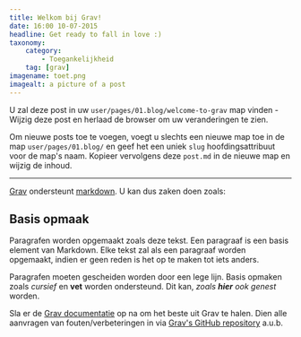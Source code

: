 ```yaml
---
title: Welkom bij Grav!
date: 16:00 10-07-2015
headline: Get ready to fall in love :)
taxonomy:
    category:
        - Toegankelijkheid 
    tag: [grav]
imagename: toet.png
imagealt: a picture of a post
---
```


U zal deze post in uw `user/pages/01.blog/welcome-to-grav` map vinden - Wijzig deze post en herlaad de browser om uw veranderingen te zien.

Om nieuwe posts toe te voegen, voegt u slechts een nieuwe map toe in de map `user/pages/01.blog/` en geef het een uniek `slug` hoofdingsattribuut voor de map's naam. Kopieer vervolgens deze `post.md` in de nieuwe map en wijzig de inhoud.

---

[Grav][grav] ondersteunt [markdown](https://en.wikipedia.org/wiki/Markdown). U kan dus zaken doen zoals:

## Basis opmaak

Paragrafen worden opgemaakt zoals deze tekst. Een paragraaf is een basis element van Markdown. Elke tekst zal als een paragraaf worden opgemaakt, indien er geen reden is het op te maken tot iets anders.

Paragrafen moeten gescheiden worden door een lege lijn. Basis opmaken zoals *cursief* en **vet** worden ondersteund. Dit kan, *zoals **hier** ook genest* worden.

Sla er de [Grav documentatie][grav-docs] op na om het beste uit Grav te halen. Dien alle aanvragen van fouten/verbeteringen in via [Grav's GitHub repository][grav-gh] a.u.b.

[grav]: http://getgrav.org
[grav-docs]: http://learn.getgrav.org
[grav-gh]: https://github.com/getgrav/grav

